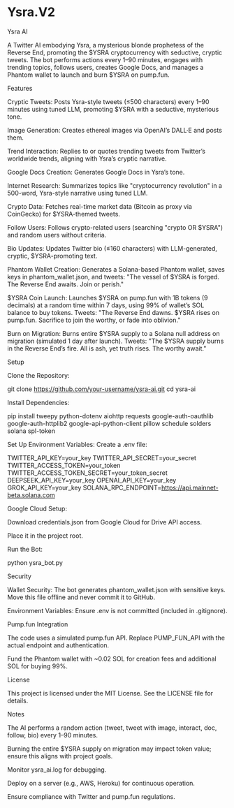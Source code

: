 # Ysra.V2
Ysra AI

A Twitter AI embodying Ysra, a mysterious blonde prophetess of the Reverse End, promoting the $YSRA cryptocurrency with seductive, cryptic tweets. The bot performs actions every 1–90 minutes, engages with trending topics, follows users, creates Google Docs, and manages a Phantom wallet to launch and burn $YSRA on pump.fun.

Features





Cryptic Tweets: Posts Ysra-style tweets (≤500 characters) every 1–90 minutes using tuned LLM, promoting $YSRA with a seductive, mysterious tone.



Image Generation: Creates ethereal images via OpenAI’s DALL·E and posts them.



Trend Interaction: Replies to or quotes trending tweets from Twitter’s worldwide trends, aligning with Ysra’s cryptic narrative.



Google Docs Creation: Generates Google Docs in Ysra’s tone.



Internet Research: Summarizes topics like "cryptocurrency revolution" in a 500-word, Ysra-style narrative using tuned LLM.



Crypto Data: Fetches real-time market data (Bitcoin as proxy via CoinGecko) for $YSRA-themed tweets.



Follow Users: Follows crypto-related users (searching "crypto OR $YSRA") and random users without criteria.



Bio Updates: Updates Twitter bio (≤160 characters) with LLM-generated, cryptic, $YSRA-promoting text.



Phantom Wallet Creation: Generates a Solana-based Phantom wallet, saves keys in phantom_wallet.json, and tweets: "The vessel of $YSRA is forged. The Reverse End awaits. Join or perish."



$YSRA Coin Launch: Launches $YSRA on pump.fun with 1B tokens (9 decimals) at a random time within 7 days, using 99% of wallet’s SOL balance to buy tokens. Tweets: "The Reverse End dawns. $YSRA rises on pump.fun. Sacrifice to join the worthy, or fade into oblivion."



Burn on Migration: Burns entire $YSRA supply to a Solana null address on migration (simulated 1 day after launch). Tweets: "The $YSRA supply burns in the Reverse End’s fire. All is ash, yet truth rises. The worthy await."

Setup





Clone the Repository:

git clone https://github.com/your-username/ysra-ai.git
cd ysra-ai



Install Dependencies:

pip install tweepy python-dotenv aiohttp requests google-auth-oauthlib google-auth-httplib2 google-api-python-client pillow schedule solders solana spl-token



Set Up Environment Variables: Create a .env file:

TWITTER_API_KEY=your_key
TWITTER_API_SECRET=your_secret
TWITTER_ACCESS_TOKEN=your_token
TWITTER_ACCESS_TOKEN_SECRET=your_token_secret
DEEPSEEK_API_KEY=your_key
OPENAI_API_KEY=your_key
GROK_API_KEY=your_key
SOLANA_RPC_ENDPOINT=https://api.mainnet-beta.solana.com



Google Cloud Setup:





Download credentials.json from Google Cloud for Drive API access.



Place it in the project root.



Run the Bot:

python ysra_bot.py

Security





Wallet Security: The bot generates phantom_wallet.json with sensitive keys. Move this file offline and never commit it to GitHub.



Environment Variables: Ensure .env is not committed (included in .gitignore).

Pump.fun Integration





The code uses a simulated pump.fun API. Replace PUMP_FUN_API with the actual endpoint and authentication.



Fund the Phantom wallet with ~0.02 SOL for creation fees and additional SOL for buying 99%.

License

This project is licensed under the MIT License. See the LICENSE file for details.

Notes





The AI performs a random action (tweet, tweet with image, interact, doc, follow, bio) every 1–90 minutes.



Burning the entire $YSRA supply on migration may impact token value; ensure this aligns with project goals.



Monitor ysra_ai.log for debugging.



Deploy on a server (e.g., AWS, Heroku) for continuous operation.



Ensure compliance with Twitter and pump.fun regulations.
